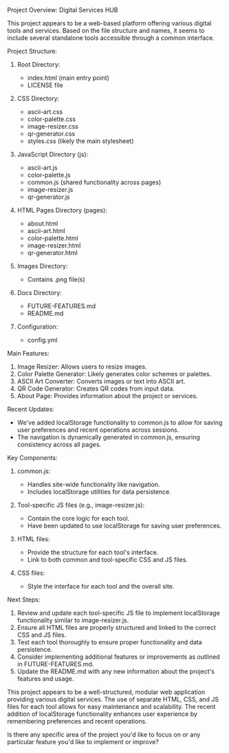 Project Overview: Digital Services HUB

This project appears to be a web-based platform offering various digital tools and services. Based on the file structure and names, it seems to include several standalone tools accessible through a common interface.

Project Structure:

1. Root Directory:
   - index.html (main entry point)
   - LICENSE file

2. CSS Directory:
   - ascii-art.css
   - color-palette.css
   - image-resizer.css
   - qr-generator.css
   - styles.css (likely the main stylesheet)

3. JavaScript Directory (js):
   - ascii-art.js
   - color-palette.js
   - common.js (shared functionality across pages)
   - image-resizer.js
   - qr-generator.js

4. HTML Pages Directory (pages):
   - about.html
   - ascii-art.html
   - color-palette.html
   - image-resizer.html
   - qr-generator.html

5. Images Directory:
   - Contains .png file(s)

6. Docs Directory:
   - FUTURE-FEATURES.md
   - README.md

7. Configuration:
   - config.yml

Main Features:

1. Image Resizer: Allows users to resize images.
2. Color Palette Generator: Likely generates color schemes or palettes.
3. ASCII Art Converter: Converts images or text into ASCII art.
4. QR Code Generator: Creates QR codes from input data.
5. About Page: Provides information about the project or services.

Recent Updates:
- We've added localStorage functionality to common.js to allow for saving user preferences and recent operations across sessions.
- The navigation is dynamically generated in common.js, ensuring consistency across all pages.

Key Components:

1. common.js: 
   - Handles site-wide functionality like navigation.
   - Includes localStorage utilities for data persistence.

2. Tool-specific JS files (e.g., image-resizer.js):
   - Contain the core logic for each tool.
   - Have been updated to use localStorage for saving user preferences.

3. HTML files:
   - Provide the structure for each tool's interface.
   - Link to both common and tool-specific CSS and JS files.

4. CSS files:
   - Style the interface for each tool and the overall site.

Next Steps:

1. Review and update each tool-specific JS file to implement localStorage functionality similar to image-resizer.js.
2. Ensure all HTML files are properly structured and linked to the correct CSS and JS files.
3. Test each tool thoroughly to ensure proper functionality and data persistence.
4. Consider implementing additional features or improvements as outlined in FUTURE-FEATURES.md.
5. Update the README.md with any new information about the project's features and usage.

This project appears to be a well-structured, modular web application providing various digital services. The use of separate HTML, CSS, and JS files for each tool allows for easy maintenance and scalability. The recent addition of localStorage functionality enhances user experience by remembering preferences and recent operations.

Is there any specific area of the project you'd like to focus on or any particular feature you'd like to implement or improve?